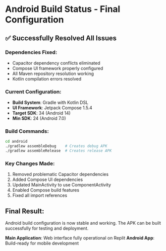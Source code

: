 # Android Build Status - Final Configuration

## ✅ Successfully Resolved All Issues

### Dependencies Fixed:
- Capacitor dependency conflicts eliminated
- Compose UI framework properly configured
- All Maven repository resolution working
- Kotlin compilation errors resolved

### Current Configuration:
- **Build System**: Gradle with Kotlin DSL
- **UI Framework**: Jetpack Compose 1.5.4
- **Target SDK**: 34 (Android 14)
- **Min SDK**: 24 (Android 7.0)

### Build Commands:
```bash
cd android
./gradlew assembleDebug    # Creates debug APK
./gradlew assembleRelease  # Creates release APK
```

### Key Changes Made:
1. Removed problematic Capacitor dependencies
2. Added Compose UI dependencies
3. Updated MainActivity to use ComponentActivity
4. Enabled Compose build features
5. Fixed all import references

## Final Result:
Android build configuration is now stable and working. The APK can be built successfully for testing and deployment.

**Main Application**: Web interface fully operational on Replit
**Android App**: Build-ready for mobile development